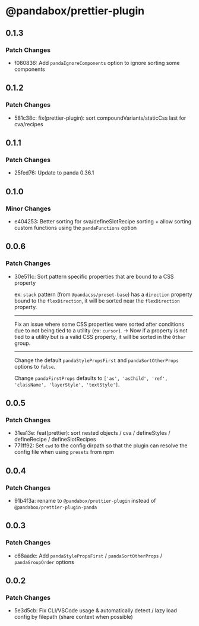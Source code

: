 # @pandabox/prettier-plugin

## 0.1.3

### Patch Changes

- f080836: Add `pandaIgnoreComponents` option to ignore sorting some components

## 0.1.2

### Patch Changes

- 581c38c: fix(prettier-plugin): sort compoundVariants/staticCss last for cva/recipes

## 0.1.1

### Patch Changes

- 25fed76: Update to panda 0.36.1

## 0.1.0

### Minor Changes

- e404253: Better sorting for sva/defineSlotRecipe sorting + allow sorting custom functions using the `pandaFunctions` option

## 0.0.6

### Patch Changes

- 30e511c: Sort pattern specific properties that are bound to a CSS property

  ex: `stack` pattern (from `@pandacss/preset-base`) has a `direction` property bound to the `flexDirection`, it will be
  sorted near the `flexDirection` property.

  ***

  Fix an issue where some CSS properties were sorted after conditions due to not being tied to a utility (ex: `cursor`).
  -> Now if a property is not tied to a utility but is a valid CSS property, it will be sorted in the `Other` group.

  ***

  Change the default `pandaStylePropsFirst` and `pandaSortOtherProps` options to `false`.

  Change `pandaFirstProps` defaults to `['as', 'asChild', 'ref', 'className', 'layerStyle', 'textStyle']`.

## 0.0.5

### Patch Changes

- 31ea13e: feat(prettier): sort nested objects / cva / defineStyles / defineRecipe / defineSlotRecipes
- 771ff92: Set `cwd` to the config dirpath so that the plugin can resolve the config file when using `presets` from npm

## 0.0.4

### Patch Changes

- 91b4f3a: rename to `@pandabox/prettier-plugin` instead of `@pandabox/prettier-plugin-panda`

## 0.0.3

### Patch Changes

- c68aade: Add `pandaStylePropsFirst` / `pandaSortOtherProps` / `pandaGroupOrder` options

## 0.0.2

### Patch Changes

- 5e3d5cb: Fix CLI/VSCode usage & automatically detect / lazy load config by filepath (share context when possible)
